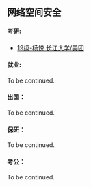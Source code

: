 ## 网络空间安全

#### 考研:

- [19级-杨悦 长江大学/美团](grad-application/网络空间安全学院/网络空间安全/[CN]-19-Yangyue.md)

#### 就业:

To be continued.

#### 出国：

To be continued.

#### 保研：

To be continued.

#### 考公：

To be continued.
